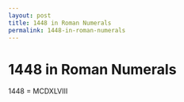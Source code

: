 ```yaml
---
layout: post
title: 1448 in Roman Numerals
permalink: 1448-in-roman-numerals
---
```


# 1448 in Roman Numerals

1448 = MCDXLVIII
